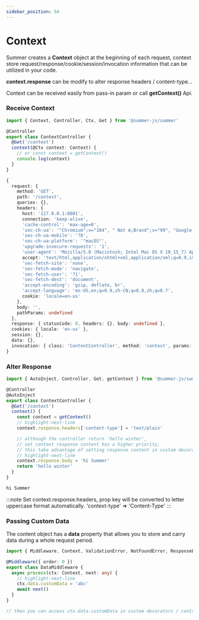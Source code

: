 ```yaml
---
sidebar_position: 54
---
```


# Context

Summer creates a **Context** object at the beginning of each request, context store request/response/cookie/session/invocation information that can be utilized in your code.

**context.response** can be modify to alter response headers / content-type...

Context can be received easily from pass-in param or call **getContext()** Api.
 

### Receive Context

```ts
import { Context, Controller, Ctx, Get } from '@summer-js/summer'

@Controller
export class ContextController {
  @Get('/context')
  context(@Ctx context: Context) {
    // or const context = getContext()
    console.log(context)
  }
}
```


```ts title="Output log"
{
  request: {
    method: 'GET',
    path: '/context',
    queries: {},
    headers: {
      host: '127.0.0.1:8801',
      connection: 'keep-alive',
      'cache-control': 'max-age=0',
      'sec-ch-ua': '"Chromium";v="104", " Not A;Brand";v="99", "Google Chrome";v="104"',
      'sec-ch-ua-mobile': '?0',
      'sec-ch-ua-platform': '"macOS"',
      'upgrade-insecure-requests': '1',
      'user-agent': 'Mozilla/5.0 (Macintosh; Intel Mac OS X 10_15_7) AppleWebKit/537.36 (KHTML, like Gecko) Chrome/104.0.0.0 Safari/537.36',
      accept: 'text/html,application/xhtml+xml,application/xml;q=0.9,image/avif,image/webp,image/apng,*/*;q=0.8,application/signed-exchange;v=b3;q=0.9',
      'sec-fetch-site': 'none',
      'sec-fetch-mode': 'navigate',
      'sec-fetch-user': '?1',
      'sec-fetch-dest': 'document',
      'accept-encoding': 'gzip, deflate, br',
      'accept-language': 'en-US,en;q=0.9,zh-CN;q=0.8,zh;q=0.7',
      cookie: 'locale=en-us'
    },
    body: '',
    pathParams: undefined
  },
  response: { statusCode: 0, headers: {}, body: undefined },
  cookies: { locale: 'en-us' },
  session: {},
  data: {},
  invocation: { class: 'ContentController', method: 'context', params: undefined }
}
```

### Alter Response 

```ts title="src/controller/ContentController.ts"
import { AutoInject, Controller, Get, getContext } from '@summer-js/summer'

@Controller
@AutoInject
export class ContextController {
  @Get('/context')
  context() {
    const context = getContext()
    // highlight-next-line
    context.response.headers['content-type'] = 'text/plain'

    // although the controller return 'hello winter',
    // set context response content has a higher priority,
    // this take advantage of setting response content in custom decorator or middleware.
    // highlight-next-line
    context.response.body = 'hi Summer'
    return 'hello winter'
  }
}

```

```ts title="GET http://127.0.0.1:8801/local-service/context"
hi Summer
```

:::note 
Set context.response.headers, prop key will be converted to letter uppercase format automatically. 'context-type' => 'Content-Type'
:::

### Passing Custom Data

The content object has a **data** property that allows you to store and carry data during a whole request period. 

```ts
import { Middleware, Context, ValidationError, NotFoundError, ResponseError, Logger } from '@summer-js/summer'

@Middleware({ order: 0 })
export class DataMiddleware {
  async process(ctx: Context, next: any) {
    // highlight-next-line
    ctx.data.customData = 'abc'
    await next()
  }
}

// then you can access ctx.data.customData in custom decorators / controllers
```